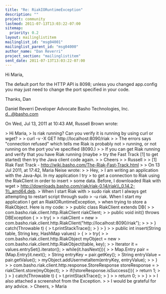 ```yaml
---
title: "Re: RiakIORuntimeException"
description: ""
project: community
lastmod: 2011-07-13T13:03:22-07:00
sitemap:
  priority: 0.2
layout: mailinglistitem
mailinglist_id: "msg04001"
mailinglist_parent_id: "msg04000"
author_name: "Dan Reverri"
project_section: "mailinglistitem"
sent_date: 2011-07-13T13:03:22-07:00
---
```



Hi Maria,

The default port for the HTTP API is 8098; unless you changed app.config you
may just need to change the port specified in your code.

Thanks,
Dan

Daniel Reverri
Developer Advocate
Basho Technologies, Inc.
d...@basho.com


On Wed, Jul 13, 2011 at 10:43 AM, Russell Brown wrote:

&gt; Hi Maria,
&gt; Is riak running? Can you verify it is running by using curl or wget?
&gt;
&gt; curl -v -X GET http://localhost:8090/riak
&gt;
&gt; The errors says "connection refused" which tells me Riak is probably not
&gt; running, or not running on the port you've specified (8090.)
&gt;
&gt; If you can get Riak running and verify that you have Riak running (maybe
&gt; try the Fast Track [1] to get started) then try the Java client code again.
&gt;
&gt; Cheers
&gt;
&gt; Russell
&gt;
&gt; [1] Riak Fast Track - http://wiki.basho.com/The-Riak-Fast-Track.html
&gt;
&gt; On 13 Jul 2011, at 17:42, Maria Neise wrote:
&gt;
&gt; Hey,
&gt; I am writing an application with the Java-Api. In my application I try
&gt; to get a connection to Riak using the RiakClient in order to insert
&gt; some data. Before, I downloaded Riak with wget
&gt; http://downloads.basho.com/riak/riak-0.14/riak\\_0.14.2-1\\_amd64.deb.
&gt; When I start Riak with
&gt; sudo riak start I always get attempting to restart script through sudo
&gt; -u riak. When I start my application I get an RiakIORuntimeException,
&gt; when trying to store a RiakObject. Here is my code:
&gt;
&gt; public class RiakClient extends DB{
&gt;
&gt; com.basho.riak.client.http.RiakClient riakClient;
&gt;
&gt; public void init() throws DBException {
&gt;
&gt; try{
&gt;
&gt; riakClient = new
&gt; com.basho.riak.client.http.RiakClient("http://localhost:8090/riak");
&gt;
&gt;
&gt; } catch(Throwable t) {
&gt; t.printStackTrace();
&gt; }
&gt; }
&gt;
&gt; public int insert(String table, String key, HashMap values)
&gt; {
&gt;
&gt; try{
&gt;
&gt; com.basho.riak.client.http.RiakObject myObject = new
&gt; com.basho.riak.client.http.RiakObject(table, key);
&gt;
&gt; Iterator it = values.entrySet().iterator();
&gt; while(it.hasNext()){
&gt;
&gt; Map.Entry pair = (Map.Entry)it.next();
&gt; String entryKey = pair.getKey();
&gt; String entryValue = pair.getValue();
&gt; myObject.addUsermetaItem(entryKey, entryValue);
&gt;
&gt; }
&gt;
&gt; com.basho.riak.client.http.response.StoreResponse storeResponse =
&gt; riakClient.store(myObject);
&gt;
&gt; if(!storeResponse.isSuccess()){
&gt; return 1;
&gt; }
&gt; } catch(Throwable t) {
&gt; t.printStackTrace();
&gt; }
&gt;
&gt; return 0;
&gt;
&gt; }
&gt;
&gt; I also attached a screenshot from the Exception.
&gt;
&gt; I would be grateful for any advice.
&gt; Cheers,
&gt; Maria
